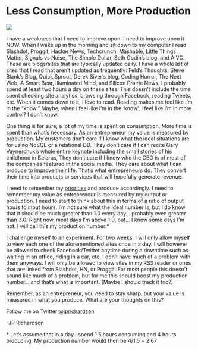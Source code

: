 <!--
id: 649237455
link: http://loudjet.com/a/less-consumption-more-production
slug: less-consumption-more-production
date: Mon May 31 2010 02:21:00 GMT-0500 (CDT)
publish: 2010-05-031
tags: personal-growth, productivity
-->


Less Consumption, More Production
=================================

![](http://media.tumblr.com/tumblr_l39vpcs6co1qzbc4f.jpg)

I have a weakness that I need to improve upon. I need to improve upon it
NOW. When I wake up in the morning and sit down to my computer I read
Slashdot, Proggit, Hacker News, Techcrunch, Mashable, Little Things
Matter, Signals vs Noise, The Simple Dollar, Seth Godin’s blog, and A
VC. These are blogs/sites that are typically updated daily. I have a
whole list of sites that I read that aren’t updated as frequently:
Feld’s Thoughts, Steve Blank’s Blog, Quick Sprout, Derek Siver’s blog,
Coding Horror, The Next Web, A Smart Bear, Illuminated Mind, and
Silicon Prairie News. I probably spend at least two hours a day on these
sites. This doesn’t include the time spent checking site analytics,
browsing through Facebook, reading Tweets, etc. When it comes down to
it, I love to read. Reading makes me feel like I’m in the “know.” Maybe,
when I feel like I’m in the ‘know’, I feel like I’m in more control? I
don’t know.

One thing is for sure, a lot of my time is spent on consumption. More
time is spent than what’s necessary. As an entrepreneur my value is
measured by production. My customers don’t care if I know what the ideal
situations are for using NoSQL or a relational DB. They don’t care if I
can recite Gary Vaynerchuk’s whole entire keynote including the small
stories of his childhood in Belarus, They don’t care if I know who the
CEO is of most of the companies featured in the social media. They care
about what I can produce to improve their life. That’s what
entrepreneurs do. They convert their time into products or services that
will hopefully generate revenue.

I need to remember my
[priorities](http://loudjet.com/a/dont-have-the-time) and
produce accordingly. I need to remember my value as entrepreneur is
measured by my output or production. I need to start to think about this
in terms of a ratio of output hours to input hours. I’m not sure what
the ideal number is, but I do know that it should be much greater than
1.0 every day… probably even greater than 3.0. Right now, most days I’m
above 1.0, but… I know some days I’m not. I will call this my production
number.\*

I challenge myself to an experiment. For two weeks, I will only allow
myself to view each one of the aforementioned sites once in a day. I
will however be allowed to check Facebook/Twitter anytime during a
downtime such as waiting in an office, riding in a car, etc. I don’t
have much of a problem with them anyways. I will only be allowed to view
sites in my RSS reader or ones that are linked from Slashdot, HN, or
Proggit. For most people this doesn’t sound like much of a problem, but
for me this should boost my production number… and that’s what is
important. (Maybe I should track it too?)

Remember, as an entrepreneur, you need to stay sharp, but your value is
measured in what you produce. What are your thoughts on this?

Follow me on Twitter [@jprichardson](http://twitter.com/jprichardson)

-JP Richardson

\* Let’s assume that in a day I spend 1.5 hours consuming and 4 hours
producing. My production number would then be 4/1.5 = 2.67

